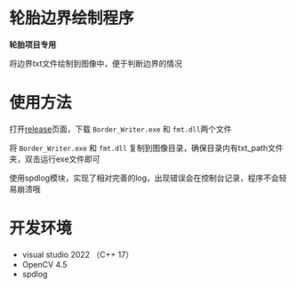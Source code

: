 # 轮胎边界绘制程序

**轮胎项目专用**

将边界txt文件绘制到图像中，便于判断边界的情况

# 使用方法

打开[release](https://github.com/Sirlanri/Border_Writer/releases)页面，下载 ``Border_Writer.exe`` 和 ``fmt.dll``两个文件

将 ``Border_Writer.exe`` 和 ``fmt.dll`` 复制到图像目录，确保目录内有txt_path文件夹，双击运行exe文件即可

使用spdlog模块，实现了相对完善的log，出现错误会在控制台记录，程序不会轻易崩溃哦

# 开发环境

* visual studio 2022 （C++ 17）
* OpenCV 4.5
* spdlog
